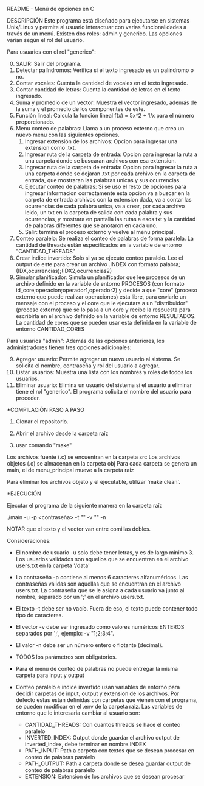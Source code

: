 README - Menú de opciones en C

DESCRIPCIÓN
Este programa está diseñado para ejecutarse en sistemas Unix/Linux y permite al usuario interactuar con varias funcionalidades a través de un menú. Existen dos roles: admin y generico. Las opciones varían según el rol del usuario.

Para usuarios con el rol "generico":

0. SALIR: Salir del programa.
1. Detectar palíndromos: Verifica si el texto ingresado es un palíndromo o no.
2. Contar vocales: Cuenta la cantidad de vocales en el texto ingresado.
3. Contar cantidad de letras: Cuenta la cantidad de letras en el texto ingresado.
4. Suma y promedio de un vector: Muestra el vector ingresado, además de la suma y el promedio de los componentes de este.
5. Función lineal: Calcula la función lineal f(x) = 5x^2 + 1/x para el número proporcionado.
6. Menu conteo de palabras: Llama a un proceso externo que crea un nuevo menu con las siguientes opciones.
    1. Ingresar extensión de los archivos: Opcion para ingresar una extension como .txt.
    2. Ingresar ruta de la carpeta de entrada: Opcion para ingresar la ruta a una carpeta donde se buscaran archivos con esa extension.
    3. Ingresar ruta de la carpeta de entrada: Opcion para ingresar la ruta a una carpeta donde se dejaran .txt por cada archivo en la carpeta de entrada, que mostraran las palabras unicas y sus ocurrencias.
    4. Ejecutar conteo de palabras: Si se uso el resto de opciones para ingresar informacion correctamente esta opcion va a buscar en la carpeta de entrada archivos con la extension dada, va a contar las ocurrencias de cada palabra unica, va a crear, por cada archivo leido, un txt en la carpeta de salida con cada palabra y sus ocurrencias, y mostrara en pantalla las rutas a esos txt y la cantidad de palabras diferentes que se anotaron en cada uno.
    0. Salir: termina el proceso externo y vuelve al menu principal.
7. Conteo paralelo: Se realiza el conteo de palabras de forma paralela. La cantidad de threads están especificados en la variable de entorno "CANTIDAD_THREADS"
8. Crear indice invertido: Solo si ya se ejecuto conteo paralelo. Lee el output de este para crear un archivo .INDEX con formato palabra;(IDX,ocurrencias);(IDX2,ocurrencias2)
9. Simular planificador: Simula un planificador que lee procesos de un archivo definido en la variable de entorno PROCESOS (con formato id_core;operacion;operador1,operador2) y decide a que "core" (proceso externo que puede realizar operaciones) esta libre, para enviarle un mensaje con el proceso y el core que le ejecutara a un "distribuidor" (proceso externo) que se lo pasa a un core y recibe la respuesta para escribirla en el archivo definido en la variable de entorno RESULTADOS. La cantidad de cores que se pueden usar esta definida en la variable de entorno CANTIDAD_CORES

Para usuarios "admin": Además de las opciones anteriores, los administradores tienen tres opciones adicionales:

9. Agregar usuario: Permite agregar un nuevo usuario al sistema. Se solicita el nombre, contraseña y rol del usuario a agregar.
10. Listar usuarios: Muestra una lista con los nombres y roles de todos los usuarios.
11. Eliminar usuario: Elimina un usuario del sistema si el usuario a eliminar tiene el rol "generico". El programa solicita el nombre del usuario para proceder.

*COMPILACIÓN PASO A PASO

1. Clonar el repositorio.

2. Abrir el archivo desde la carpeta raíz

3. usar comando "make"

Los archivos fuente (.c) se encuentran en la carpeta src
Los archivos objetos (.o) se almacenan en la carpeta obj
Para cada carpeta se genera un main, el de menu_principal mueve a la carpeta raíz

Para eliminar los archivos objeto y el ejecutable, utilizar 'make clean'.

*EJECUCIÓN

Ejecutar el programa de la siguiente manera en la carpeta raíz

./main -u <usuario> -p <contraseña> -t "<texto>" -v "<vector>" -n <numero entero o flotante>

NOTAR que el texto y el vector van entre comillas dobles.

Consideraciones:
- El nombre de usuario -u solo debe tener letras, y es de largo mínimo 3. Los usuarios validados son aquellos que se encuentran en el archivo users.txt en la carpeta '/data'

- La contraseña -p contiene al menos 6 caracteres alfanuméricos. Las contraseñas válidas son aquellas que se encuentran en el archivo users.txt. La contraseña que se le asigna a cada usuario va junto al nombre, separado por un ';' en el archivo users.txt.

- El texto -t debe ser no vacío. Fuera de eso, el texto puede contener todo tipo de caracteres.

- El vector -v debe ser ingresado como valores numéricos ENTEROS separados por ';', ejemplo: -v "1;2;3;4".

- El valor -n debe ser un número entero o flotante (decimal).

- TODOS los parámetros son obligatorios.

- Para el menu de conteo de palabras no puede entregar la misma carpeta para input y output

- Conteo paralelo e indice invertido usan variables de entorno para decidir carpetas de input, output y extension de los archivos. Por defecto estas estan definidas con carpetas que vienen con el programa, se pueden modificar en el .env de la carpeta raiz. Las variables de entorno que le interesaria cambiar al usuario son:
    - CANTIDAD_THREADS: Con cuantos threads se hace el conteo paralelo
    - INVERTED_INDEX: Output donde guardar el archivo output de inverted_index, debe terminar en nombre.INDEX
    - PATH_INPUT: Path a carpeta con textos que se desean procesar en conteo de palabras paralelo
    - PATH_OUTPUT: Path a carpeta donde se desea guardar output de conteo de palabras paralelo
    - EXTENSION: Extension de los archivos que se desean procesar